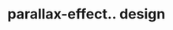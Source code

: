  # parallax-effect.. design                                                                                                                                                                                                                                                                                                                                                                                   
                                     

